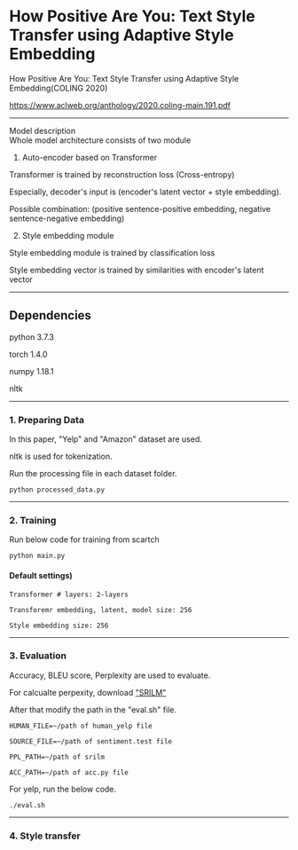 # How Positive Are You: Text Style Transfer using Adaptive Style Embedding 
How Positive Are You: Text Style Transfer using Adaptive Style Embedding(COLING 2020)

<https://www.aclweb.org/anthology/2020.coling-main.191.pdf>


--------------------------------


Model description    
Whole model architecture consists of two module

1) Auto-encoder based on Transformer

Transformer is trained by reconstruction loss (Cross-entropy)

Especially, decoder's input is (encoder's latent vector + style embedding). 

Possible combination: (positive sentence-positive embedding, negative sentence-negative embedding)


2) Style embedding module

Style embedding module is trained by classification loss

Style embedding vector is trained by similarities with encoder's latent vector

--------------------------------

## Dependencies 
python 3.7.3

torch 1.4.0

numpy 1.18.1

nltk

--------------------------------

### 1. Preparing Data
In this paper, "Yelp" and "Amazon" dataset are used.

nltk is used for tokenization.

Run the processing file in each dataset folder.

`python processed_data.py`

--------------------------------

### 2. Training    
Run below code for training from scartch

`python main.py`

#### Default settings)
```
Transformer # layers: 2-layers 

Transforemr embedding, latent, model size: 256

Style embedding size: 256
```
--------------------------------

### 3. Evaluation
Accuracy, BLEU score, Perplexity are used to evaluate.

For calcualte perpexity, download ["SRILM"](http://www.speech.sri.com/projects/srilm/download)

After that modify the path in the "eval.sh" file.

`HUMAN_FILE=~/path of human_yelp file`

`SOURCE_FILE=~/path of sentiment.test file`

`PPL_PATH=~/path of srilm `

`ACC_PATH=~/path of acc.py file`


For yelp, run the below code. 

`./eval.sh`

--------------------------------

### 4. Style transfer

